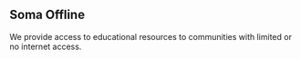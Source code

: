 ## Soma Offline

We provide access to educational resources to communities with limited or no internet access.